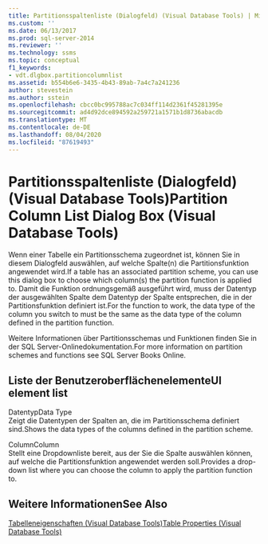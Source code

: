 ```yaml
---
title: Partitionsspaltenliste (Dialogfeld) (Visual Database Tools) | Microsoft-Dokumentation
ms.custom: ''
ms.date: 06/13/2017
ms.prod: sql-server-2014
ms.reviewer: ''
ms.technology: ssms
ms.topic: conceptual
f1_keywords:
- vdt.dlgbox.partitioncolumnlist
ms.assetid: b554b6e6-3435-4b43-89ab-7a4c7a241236
author: stevestein
ms.author: sstein
ms.openlocfilehash: cbcc0bc995788ac7c034ff114d2361f45281395e
ms.sourcegitcommit: ad4d92dce894592a259721a1571b1d8736abacdb
ms.translationtype: MT
ms.contentlocale: de-DE
ms.lasthandoff: 08/04/2020
ms.locfileid: "87619493"
---
```

# <a name="partition-column-list-dialog-box-visual-database-tools"></a><span data-ttu-id="6a609-102">Partitionsspaltenliste (Dialogfeld) (Visual Database Tools)</span><span class="sxs-lookup"><span data-stu-id="6a609-102">Partition Column List Dialog Box (Visual Database Tools)</span></span>
  <span data-ttu-id="6a609-103">Wenn einer Tabelle ein Partitionsschema zugeordnet ist, können Sie in diesem Dialogfeld auswählen, auf welche Spalte(n) die Partitionsfunktion angewendet wird.</span><span class="sxs-lookup"><span data-stu-id="6a609-103">If a table has an associated partition scheme, you can use this dialog box to choose which column(s) the partition function is applied to.</span></span> <span data-ttu-id="6a609-104">Damit die Funktion ordnungsgemäß ausgeführt wird, muss der Datentyp der ausgewählten Spalte dem Datentyp der Spalte entsprechen, die in der Partitionsfunktion definiert ist.</span><span class="sxs-lookup"><span data-stu-id="6a609-104">For the function to work, the data type of the column you switch to must be the same as the data type of the column defined in the partition function.</span></span>  
  
 <span data-ttu-id="6a609-105">Weitere Informationen über Partitionsschemas und Funktionen finden Sie in der SQL Server-Onlinedokumentation.</span><span class="sxs-lookup"><span data-stu-id="6a609-105">For more information on partition schemes and functions see SQL Server Books Online.</span></span>  
  
## <a name="ui-element-list"></a><span data-ttu-id="6a609-106">Liste der Benutzeroberflächenelemente</span><span class="sxs-lookup"><span data-stu-id="6a609-106">UI element list</span></span>  
 <span data-ttu-id="6a609-107">Datentyp</span><span class="sxs-lookup"><span data-stu-id="6a609-107">Data Type</span></span>  
 <span data-ttu-id="6a609-108">Zeigt die Datentypen der Spalten an, die im Partitionsschema definiert sind.</span><span class="sxs-lookup"><span data-stu-id="6a609-108">Shows the data types of the columns defined in the partition scheme.</span></span>  
  
 <span data-ttu-id="6a609-109">Column</span><span class="sxs-lookup"><span data-stu-id="6a609-109">Column</span></span>  
 <span data-ttu-id="6a609-110">Stellt eine Dropdownliste bereit, aus der Sie die Spalte auswählen können, auf welche die Partitionsfunktion angewendet werden soll.</span><span class="sxs-lookup"><span data-stu-id="6a609-110">Provides a drop-down list where you can choose the column to apply the partition function to.</span></span>  
  
## <a name="see-also"></a><span data-ttu-id="6a609-111">Weitere Informationen</span><span class="sxs-lookup"><span data-stu-id="6a609-111">See Also</span></span>  
 [<span data-ttu-id="6a609-112">Tabelleneigenschaften &#40;Visual Database Tools&#41;</span><span class="sxs-lookup"><span data-stu-id="6a609-112">Table Properties &#40;Visual Database Tools&#41;</span></span>](visual-database-tools.md)  
  
  
